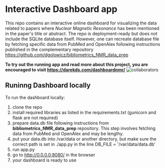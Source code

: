# Interactive Dashboard app

This repo contains an interactive online dashboard for visualizing the data related to papers where *Nuclear Magnetic Resonance* has been mentioned in the paper's title or abstract.
The repo is deployment-ready but does not include the SQLite database itself. However, one can recreate database file by fetching specific data from PubMed and OpenAlex following instructions published in the complementary repository https://github.com/dgolowicz/bibliometrics_NMR_data_prep

**To try out the running app and read more about this project, you are encouraged to visit https://darekds.com/dashboardnmr/**
![collaborators](https://github.com/user-attachments/assets/27871c0f-14d0-48b0-bc5a-4645a1de092e)





## Runinng Dashboard locally
To run the dashboard locally:
1. clone the repo
2. install required libraries as listed in the requirements.txt (gunicorn and flask are not required)
3. prepare data.db file following instructions from **bibliometrics_NMR_data_prep** repository. This step involves fetching data from PubMed and OpenAlex and may be lengthy.
4. put your data.db into /var/data or another directory, but make sure the correct path is set in ./app.py in the line DB_FILE = '/var/data/data.db'
5. run app.py
6. go to http://0.0.0.0:8080/ in the browser
7. your dashboard is ready to use
